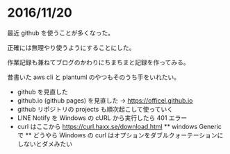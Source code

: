 # 2016/11/20

最近 github を使うことが多くなった。

正確には無理やり使うようにすることにした。

作業記録も兼ねてブログのかわりにちまちまと記録を作ってみる。

昔書いた aws cli と plantuml のやつもそのうち手をいれたい。

* github を見直した
* github.io (github pages) を見直した -> https://officel.github.io
* github リポジトリの projects も順次起こして使っていく
* LINE Notify を Windows の cURL から実行したら 401 エラー
* curl はここから https://curl.haxx.se/download.html
** windows Generic で
** どうやら Windows の curl はオプションをダブルクォーテーションにしないとダメみたい
